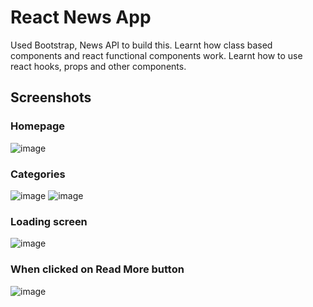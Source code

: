 # React News App

Used Bootstrap, News API to build this.
Learnt how class based components and react functional components work. Learnt how to use react hooks, props and other components.

## Screenshots
### Homepage
![image](https://github.com/manoj-shetty/react-news-app/assets/70282405/9fe71bf5-eb71-444e-aec6-d6a4021c51b8)
### Categories
![image](https://github.com/manoj-shetty/react-news-app/assets/70282405/8e7666e2-e40c-4784-99e7-de14904cf2fa)
![image](https://github.com/manoj-shetty/react-news-app/assets/70282405/c1b18211-dbc0-4eab-aa22-bc0aa9b266a1)
### Loading screen
![image](https://github.com/manoj-shetty/react-news-app/assets/70282405/87eac921-e193-446f-a0da-a98289fd4f83)
### When clicked on Read More button
![image](https://github.com/manoj-shetty/react-news-app/assets/70282405/0d6c650c-e62e-492c-8ba5-fb9ffeb88c5e)
